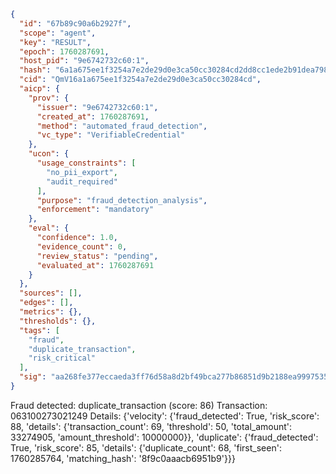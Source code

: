 ```json
{
  "id": "67b89c90a6b2927f",
  "scope": "agent",
  "key": "RESULT",
  "epoch": 1760287691,
  "host_pid": "9e6742732c60:1",
  "hash": "6a1a675ee1f3254a7e2de29d0e3ca50cc30284cd2dd8cc1ede2b91dea79892a9",
  "cid": "QmV16a1a675ee1f3254a7e2de29d0e3ca50cc30284cd",
  "aicp": {
    "prov": {
      "issuer": "9e6742732c60:1",
      "created_at": 1760287691,
      "method": "automated_fraud_detection",
      "vc_type": "VerifiableCredential"
    },
    "ucon": {
      "usage_constraints": [
        "no_pii_export",
        "audit_required"
      ],
      "purpose": "fraud_detection_analysis",
      "enforcement": "mandatory"
    },
    "eval": {
      "confidence": 1.0,
      "evidence_count": 0,
      "review_status": "pending",
      "evaluated_at": 1760287691
    }
  },
  "sources": [],
  "edges": [],
  "metrics": {},
  "thresholds": {},
  "tags": [
    "fraud",
    "duplicate_transaction",
    "risk_critical"
  ],
  "sig": "aa268fe377eccaeda3ff76d58a8d2bf49bca277b86851d9b2188ea99975350ea"
}
```

Fraud detected: duplicate_transaction (score: 86)
Transaction: 063100273021249
Details: {'velocity': {'fraud_detected': True, 'risk_score': 88, 'details': {'transaction_count': 69, 'threshold': 50, 'total_amount': 33274905, 'amount_threshold': 10000000}}, 'duplicate': {'fraud_detected': True, 'risk_score': 85, 'details': {'duplicate_count': 68, 'first_seen': 1760285764, 'matching_hash': '8f9c0aaacb6951b9'}}}
